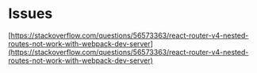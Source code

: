 # Issues

[https://stackoverflow.com/questions/56573363/react-router-v4-nested-routes-not-work-with-webpack-dev-server](https://stackoverflow.com/questions/56573363/react-router-v4-nested-routes-not-work-with-webpack-dev-server)
